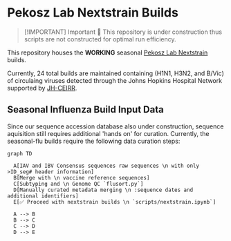 # Pekosz Lab Nextstrain Builds

> [!IMPORTANT] Important 🚧
> This repository is under construction thus scripts are not constructed for optimal run efficiency.

This repository houses the **WORKING** seasonal [Pekosz Lab Nextstrain](https://nextstrain.org/groups/PekoszLab) builds.

Currently, 24 total builds are maintained containing (H1N1, H3N2, and B/Vic) of circulaing viruses detected through the Johns Hopkins Hospital Network supported by [JH-CEIRR](https://www.ceirr-network.org/centers/jh-ceirr).

## Seasonal Influenza Build Input Data

Since our sequence accession database also under construction, sequence aquisition still requires additional 'hands on' for curation. Currently, the seasonal-flu builds require the following data curation steps: 

```mermaid
graph TD

  A[IAV and IBV Consensus sequences raw sequences \n with only >ID_seg# header information]
  B[Merge with \n vaccine reference sequences]
  C[Subtyping and \n Genome QC `flusort.py`]
  D[Manually curated metadata merging \n :sequence dates and additional identifiers]
  E[✅ Proceed with nextstrain builds \n `scripts/nextstrain.ipynb`]

  A --> B
  B --> C
  C --> D
  D --> E

```

